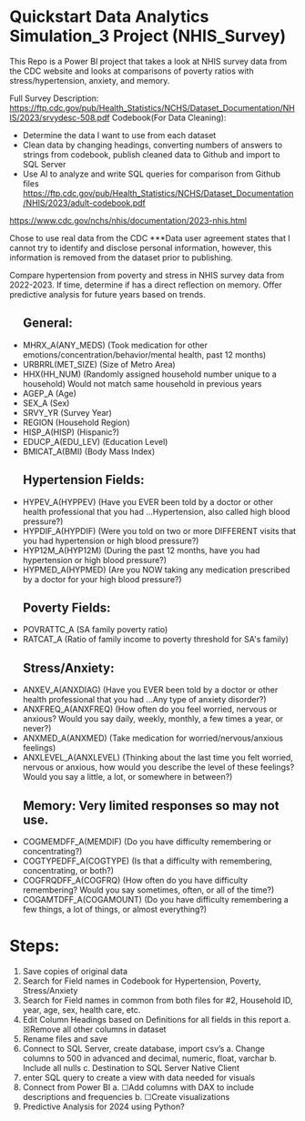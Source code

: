 <h1>Quickstart Data Analytics Simulation_3 Project (NHIS_Survey)</h1>
 <p>This Repo is a Power BI project that takes a look at NHIS survey data from the CDC website and looks at comparisons of poverty ratios with stress/hypertension, anxiety, and memory.</p>

Full Survey Description:
https://ftp.cdc.gov/pub/Health_Statistics/NCHS/Dataset_Documentation/NHIS/2023/srvydesc-508.pdf
Codebook(For Data Cleaning):
-	Determine the data I want to use from each dataset
-	Clean data by changing headings, converting numbers of answers to strings from codebook, publish cleaned data to Github and import to SQL Server
-	Use AI to analyze and write SQL queries for comparison from Github files
https://ftp.cdc.gov/pub/Health_Statistics/NCHS/Dataset_Documentation/NHIS/2023/adult-codebook.pdf


https://www.cdc.gov/nchs/nhis/documentation/2023-nhis.html

Chose to use real data from the CDC 
***Data user agreement states that I cannot try to identify and disclose personal information, however, this information is removed from the dataset prior to publishing.


Compare hypertension from poverty and stress in NHIS survey data from 2022-2023. If time, determine if has a direct reflection on memory. Offer predictive analysis for future years based on trends.

<ul>
<h2>General:</h2>
<li>MHRX_A(ANY_MEDS) (Took medication for other emotions/concentration/behavior/mental health, past 12 months)</li>
<li>URBRRL(MET_SIZE) (Size of Metro Area)</li>
<li>HHX(HH_NUM) (Randomly assigned household number unique to a household) Would not match same household in previous years</li>
<li>AGEP_A (Age)</li>
<li>SEX_A (Sex)</li>
<li>SRVY_YR (Survey Year)</li>
<li>REGION (Household Region)</li>
<li>HISP_A(HISP) (Hispanic?)</li>
<li>EDUCP_A(EDU_LEV) (Education Level)</li>
<li>BMICAT_A(BMI) (Body Mass Index)</li>

<h2>Hypertension Fields:</h2>

<li>HYPEV_A(HYPPEV)  (Have you EVER been told by a doctor or other health professional that you had ...Hypertension, also called high blood pressure?)</li>
<li>HYPDIF_A(HYPDIF) (Were you told on two or more DIFFERENT visits that you had hypertension or high blood pressure?)</li>
<li>HYP12M_A(HYP12M) (During the past 12 months, have you had hypertension or high blood pressure?)</li>
<li>HYPMED_A(HYPMED) (Are you NOW taking any medication prescribed by a doctor for your high blood pressure?)</li>

<h2>Poverty Fields:</h2>

<li>POVRATTC_A (SA family poverty ratio) </li>
<li>RATCAT_A (Ratio of family income to poverty threshold for SA's family)</li>

<h2>Stress/Anxiety:</h2>

<li>ANXEV_A(ANXDIAG) (Have you EVER been told by a doctor or other health professional that you had ...Any type of anxiety disorder?)</li>
<li>ANXFREQ_A(ANXFREQ) (How often do you feel worried, nervous or anxious? Would you say daily, weekly, monthly, a few times a year, or never?)</li>
<li>ANXMED_A(ANXMED) (Take medication for worried/nervous/anxious feelings)</li>
<li>ANXLEVEL_A(ANXLEVEL) (Thinking about the last time you felt worried, nervous or anxious, how would you describe the level of these feelings? Would you say a little, a lot, or somewhere in between?)</li>

<h2>Memory: Very limited responses so may not use.</h2>

<li>COGMEMDFF_A(MEMDIF) (Do you have difficulty remembering or concentrating?)</li>
<li>COGTYPEDFF_A(COGTYPE) (Is that a difficulty with remembering, concentrating, or both?)</li>
<li>COGFRQDFF_A(COGFRQ) (How often do you have difficulty remembering? Would you say sometimes, often, or all of the time?)</li>
<li>COGAMTDFF_A(COGAMOUNT) (Do you have difficulty remembering a few things, a lot of things, or almost everything?)</li>

</ul>

<h1>Steps:</h1>
<ol>
<li>Save copies of original data</li>
<li>Search for Field names in Codebook for Hypertension, Poverty, Stress/Anxiety</li>
<li>Search for Field names in common from both files for #2, Household ID, year, age, sex, health care, etc.</li>
<li>Edit Column Headings based on Definitions for all fields in this report
a.	☒Remove all other columns in dataset</li>
<li>Rename files and save</li>
<li>Connect to SQL Server, create database, import csv’s
a.	Change columns to 500 in advanced and decimal, numeric, float, varchar
b.	Include all nulls
c.	Destination to SQL Server Native Client</li>
<li>enter SQL query to create a view with data needed for visuals</li>
<li>Connect from Power BI 
a.	☐Add columns with DAX to include descriptions and frequencies
b.	☐Create visualizations</li>
<li>Predictive Analysis for 2024 using Python?</li>
</ol>
